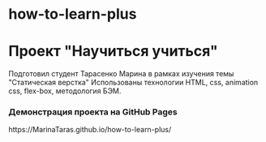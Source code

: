 # how-to-learn-plus
<h1 aline="center">Проект "Научиться учиться"</h1>

Подготовил студент Тарасенко Марина в рамках изучения темы "Статическая верстка"
Использованы технологии HTML, css, animation css, flex-box, методология БЭМ.

<h3>Демонстрация проекта на GitHub Pages</h3>
https://MarinaTaras.github.io/how-to-learn-plus/
